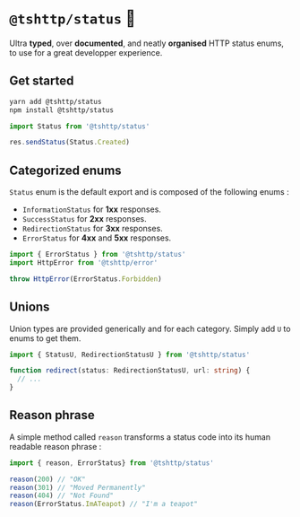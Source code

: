# `@tshttp/status` 🎰

Ultra **typed**, over **documented**, and neatly **organised** HTTP status enums, to use for a great developper experience.

## Get started

```sh
yarn add @tshttp/status
npm install @tshttp/status
```

```ts
import Status from '@tshttp/status'

res.sendStatus(Status.Created)
```

## Categorized enums

`Status` enum is the default export and is composed of the following enums :

- `InformationStatus` for **1xx** responses.
- `SuccessStatus` for **2xx** responses.
- `RedirectionStatus` for **3xx** responses.
- `ErrorStatus` for **4xx** and **5xx** responses.

```ts
import { ErrorStatus } from '@tshttp/status'
import HttpError from '@tshttp/error'

throw HttpError(ErrorStatus.Forbidden)
```

## Unions

Union types are provided generically and for each category.
Simply add `U` to enums to get them.

```ts
import { StatusU, RedirectionStatusU } from '@tshttp/status'

function redirect(status: RedirectionStatusU, url: string) {
  // ...
}
```

## Reason phrase

A simple method called `reason` transforms a status code into its human readable reason phrase :

```ts
import { reason, ErrorStatus} from '@tshttp/status'

reason(200) // "OK"
reason(301) // "Moved Permanently"
reason(404) // "Not Found"
reason(ErrorStatus.ImATeapot) // "I'm a teapot"
```
